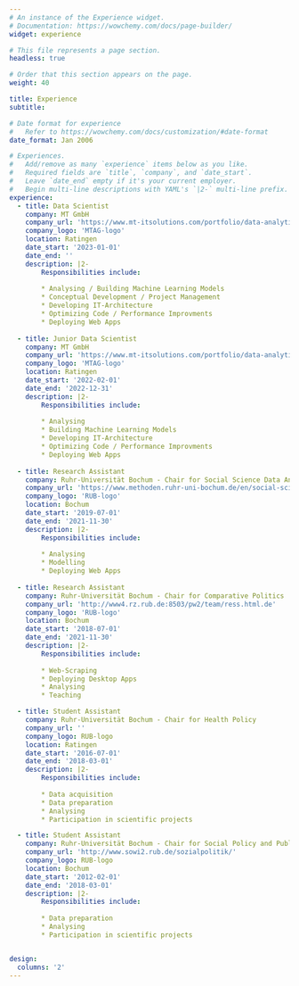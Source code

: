 ```yaml
---
# An instance of the Experience widget.
# Documentation: https://wowchemy.com/docs/page-builder/
widget: experience

# This file represents a page section.
headless: true

# Order that this section appears on the page.
weight: 40

title: Experience
subtitle:

# Date format for experience
#   Refer to https://wowchemy.com/docs/customization/#date-format
date_format: Jan 2006

# Experiences.
#   Add/remove as many `experience` items below as you like.
#   Required fields are `title`, `company`, and `date_start`.
#   Leave `date_end` empty if it's your current employer.
#   Begin multi-line descriptions with YAML's `|2-` multi-line prefix.
experience:
  - title: Data Scientist
    company: MT GmbH
    company_url: 'https://www.mt-itsolutions.com/portfolio/data-analytics/'
    company_logo: 'MTAG-logo'
    location: Ratingen
    date_start: '2023-01-01'
    date_end: ''
    description: |2-
        Responsibilities include:
        
        * Analysing / Building Machine Learning Models
        * Conceptual Development / Project Management
        * Developing IT-Architecture
        * Optimizing Code / Performance Improvments
        * Deploying Web Apps
        
  - title: Junior Data Scientist
    company: MT GmbH
    company_url: 'https://www.mt-itsolutions.com/portfolio/data-analytics/'
    company_logo: 'MTAG-logo'
    location: Ratingen
    date_start: '2022-02-01'
    date_end: '2022-12-31'
    description: |2-
        Responsibilities include:
        
        * Analysing
        * Building Machine Learning Models
        * Developing IT-Architecture
        * Optimizing Code / Performance Improvments
        * Deploying Web Apps
        
  - title: Research Assistant
    company: Ruhr-Universität Bochum - Chair for Social Science Data Analysis
    company_url: 'https://www.methoden.ruhr-uni-bochum.de/en/social-science-data-analysis/staff/m-a-simon-ress.html'
    company_logo: 'RUB-logo'
    location: Bochum
    date_start: '2019-07-01'
    date_end: '2021-11-30'
    description: |2-
        Responsibilities include:
        
        * Analysing
        * Modelling
        * Deploying Web Apps
        
  - title: Research Assistant
    company: Ruhr-Universität Bochum - Chair for Comparative Politics
    company_url: 'http://www4.rz.rub.de:8503/pw2/team/ress.html.de'
    company_logo: 'RUB-logo'
    location: Bochum
    date_start: '2018-07-01'
    date_end: '2021-11-30'
    description: |2-
        Responsibilities include:
        
        * Web-Scraping
        * Deploying Desktop Apps
        * Analysing
        * Teaching

  - title: Student Assistant
    company: Ruhr-Universität Bochum - Chair for Health Policy
    company_url: ''
    company_logo: RUB-logo
    location: Ratingen
    date_start: '2016-07-01'
    date_end: '2018-03-01'
    description: |2-
        Responsibilities include:
        
        * Data acquisition
        * Data preparation
        * Analysing
        * Participation in scientific projects

  - title: Student Assistant
    company: Ruhr-Universität Bochum - Chair for Social Policy and Public Economics
    company_url: 'http://www.sowi2.rub.de/sozialpolitik/'
    company_logo: RUB-logo
    location: Bochum
    date_start: '2012-02-01'
    date_end: '2018-03-01'
    description: |2-
        Responsibilities include:
        
        * Data preparation
        * Analysing
        * Participation in scientific projects


design:
  columns: '2'
---
```

